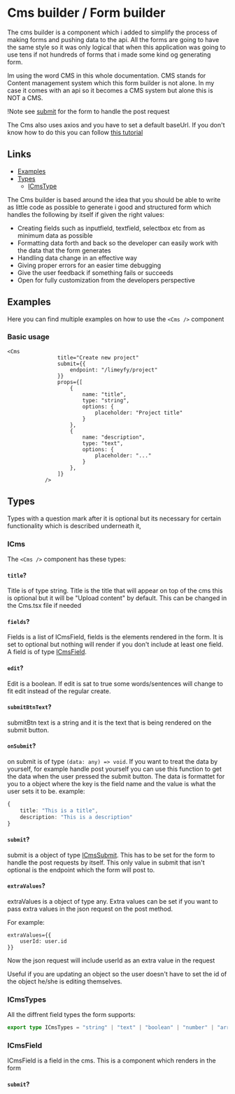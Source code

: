 # Cms builder / Form builder

The cms builder is a component which i added to simplify the process of making forms and pushing data to the api. All the forms are going to have the same style so it was only logical that when this application was going to use tens if not hundreds of forms that i made some kind og generating form.

Im using the word CMS in this whole documentation. CMS stands for Content management system which this form builder is not alone. In my case it comes with an api so it becomes a CMS system but alone this is NOT a CMS.

!Note see [submit](CmsBuilder.MD#submit) for the form to handle the post request

The Cms also uses axios and you have to set a default baseUrl. If you don't know how to do this you can follow [this tutorial](https://axios-http.com/docs/config_defaults)

## Links

- [Examples](CmsBuilder.md#examples)
- [Types](CmsBuilder.md#types)
  - [ICmsType](CmsBuilder.MD#icms)

The Cms builder is based around the idea that you should be able to write as little code as possible to generate i good and structured form which handles the following by itself if given the right values:

- Creating fields such as inputfield, textfield, selectbox etc from as minimum data as possible
- Formatting data forth and back so the developer can easily work with the data that the form generates
- Handling data change in an effective way
- Giving proper errors for an easier time debugging
- Give the user feedback if something fails or succeeds
- Open for fully customization from the developers perspective


## Examples

Here you can find multiple examples on how to use the `<Cms />` component

### Basic usage
```tsx
<Cms
                title="Create new project"
                submit={{
                    endpoint: "/limeyfy/project"
                }}
                props={[
                    {
                        name: "title",
                        type: "string",
                        options: {
                            placeholder: "Project title"
                        }
                    },
                    {
                        name: "description",
                        type: "text",
                        options: {
                            placeholder: "..."
                        }
                    },
                ]}
            />
```

## Types 
Types with a question mark after it is optional but its necessary for certain functionality which is described underneath it, 

### ICms

The `<Cms />` component has these types:

#### `title`?
Title is of type string. Title is the title that will appear on top of the cms this is optional but it will be "Upload content" by default. This can be changed in the Cms.tsx file if needed

#### `fields`?
Fields is a list of ICmsField, fields is the elements rendered in the form. It is set to optional but nothing will render if you don't include at least one field. A field is of type [ICmsField](CmsBuilder.MD#icmsfield). 

#### `edit`?
Edit is a boolean. If edit is sat to true some words/sentences will change to fit edit instead of the regular create.

#### `submitBtnText`?
submitBtn text is a string and it is the text that is being rendered on the submit button.

#### `onSubmit`?
on submit is of type ``(data: any) => void``. If you want to treat the data by yourself, for example handle post yourself you can use this function to get the data when the user pressed the submit button. The data is formattet for you to a object where the key is the field name and the value is what the user sets it to be.
example: 
```ts
{
    title: "This is a title",
    description: "This is a description"
}
```

#### `submit`?
submit is a object of type [ICmsSubmit](CmsBuilder.MD#icmssubmit). This has to be set for the form to handle the post requests by itself. This only value in submit that isn't optional is the endpoint which the form will post to.

#### `extraValues`?
extraValues is a object of type any. Extra values can be set if you want to pass extra values in the json request on the post method.

For example:
```tsx
extraValues={{
    userId: user.id
}}
```
Now the json request will include userId as an extra value in the request

Useful if you are updating an object so the user doesn't have to set the id of the object he/she is editing themselves.

### ICmsTypes

All the diffrent field types the form supports:
```ts
export type ICmsTypes = "string" | "text" | "boolean" | "number" | "array" | "object" | "select" | "password" | "date";
```

### ICmsField
ICmsField is a field in the cms. This is a component which renders in the form

#### `submit`?
